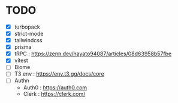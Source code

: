 # TODO
* [x] turbopack
* [x] strict-mode
* [x] tailwindcss
* [x] prisma
* [x] tRPC : https://zenn.dev/hayato94087/articles/08d63958b57fbe
* [x] vitest
* [ ] Biome
* [ ] T3 env : https://env.t3.gg/docs/core
* [ ] Authn
    - Auth0 : https://auth0.com
    - Clerk : https://clerk.com/
